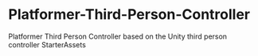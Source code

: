 # Platformer-Third-Person-Controller
Platformer Third Person Controller based on the Unity third person controller StarterAssets
